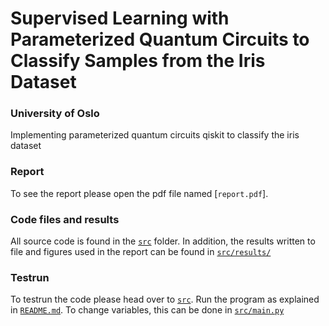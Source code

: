 # Supervised Learning with Parameterized Quantum Circuits to Classify Samples from the Iris Dataset
### University of Oslo

Implementing parameterized quantum circuits qiskit to classify the iris dataset

### Report
To see the report please open the pdf file named [`report.pdf`].

### Code files and results
All source code is found in the [`src`](https://github.com/philipkarim/Supervised-Learning-with-Parameterized-Quantum-Circuits/tree/main/src) folder. In addition, the results written to file and figures used in the report can be found in [`src/results/`](https://github.com/philipkarim/Supervised-Learning-with-Parameterized-Quantum-Circuits/tree/main/src/Results)

### Testrun
To testrun the code please head over to [`src`](https://github.com/philipkarim/Supervised-Learning-with-Parameterized-Quantum-Circuits/tree/main/src). Run the program as explained in [`README.md`](https://github.com/philipkarim/Supervised-Learning-with-Parameterized-Quantum-Circuits/blob/main/src/README.md). To change variables, this can be done in [`src/main.py`](https://github.com/philipkarim/Supervised-Learning-with-Parameterized-Quantum-Circuits/tree/main/src)
